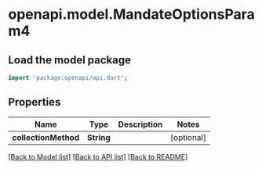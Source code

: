 # openapi.model.MandateOptionsParam4

## Load the model package
```dart
import 'package:openapi/api.dart';
```

## Properties
Name | Type | Description | Notes
------------ | ------------- | ------------- | -------------
**collectionMethod** | **String** |  | [optional] 

[[Back to Model list]](../README.md#documentation-for-models) [[Back to API list]](../README.md#documentation-for-api-endpoints) [[Back to README]](../README.md)


